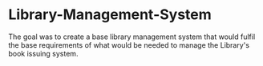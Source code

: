 # Library-Management-System
The goal was to create a base library management system that would fulfil the base requirements of what would be needed to manage the Library's book issuing system.
